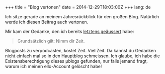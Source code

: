 +++
title = "Blog vertonen"
date = 2014-12-29T18:03:00Z
+++
lang: de

Ich sitze gerade an meinem Jahresrückblick für den großen Blog. Natürlich werde ich diesen Beitrag auch vertonen.

Mir kam der Gedanke, den ich bereits [letztens geäussert](http://blog.bullenscheisse.de/manche-nennen-es-podcast/) habe:

> Grundsätzlich gilt: Nimm dir Zeit.

Blogposts zu verpodcasten, kostet Zeit. Viel Zeit. Da kannst du Gedanken nicht einfach mal so in den Hauptblog schmeissen. Ich glaube, ich habe die Existensberechtigung dieses µblogs gefunden, nur falls jemand fragt, warum ich meinen ello-Account gelöscht habe!
